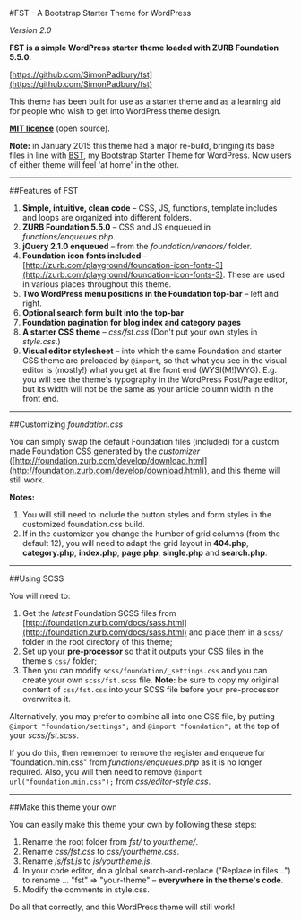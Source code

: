 #FST - A Bootstrap Starter Theme for WordPress

*Version 2.0*

**FST is a simple WordPress starter theme loaded with ZURB Foundation 5.5.0.**

[https://github.com/SimonPadbury/fst](https://github.com/SimonPadbury/fst)

This theme has been built for use as a starter theme and as a learning aid for people who wish to get into WordPress theme design.

**[MIT licence](http://opensource.org/licenses/MIT)** (open source).

**Note:** in January 2015 this theme had a major re-build, bringing its base files in line with [BST](https://github.com/SimonPadbury/bst), my Bootstrap Starter Theme for WordPress. Now users of either theme will feel 'at home' in the other.

-----

##Features of FST

1. **Simple, intuitive, clean code** – CSS, JS, functions, template includes and loops are organized into different folders.
2. **ZURB Foundation 5.5.0** – CSS and JS enqueued in *functions/enqueues.php*. 
3. **jQuery 2.1.0 enqueued** – from the *foundation/vendors/* folder.
4. **Foundation icon fonts included** – [http://zurb.com/playground/foundation-icon-fonts-3](http://zurb.com/playground/foundation-icon-fonts-3). These are used in various places throughout this theme. 
5. **Two WordPress menu positions in the Foundation top-bar** – left and right.
6. **Optional search form built into the top-bar**
7. **Foundation pagination for blog index and category pages**
8. **A starter CSS theme** – *css/fst.css* (Don't put your own styles in *style.css*.)
9. **Visual editor stylesheet** – into which the same Foundation and starter CSS theme are preloaded by `@import`, so that what you see in the visual editor is (mostly!) what you get at the front end (WYSI(M!)WYG). E.g. you will see the theme's typography in the WordPress Post/Page editor, but its width will not be the same as your article column width in the front end.

-----

##Customizing *foundation.css*

You can simply swap the default Foundation files (included) for a custom made Foundation CSS generated by the *customizer* ([http://foundation.zurb.com/develop/download.html](http://foundation.zurb.com/develop/download.html)), and this theme will still work. 

**Notes:**

1. You will still need to include the button styles and form styles in the customized foundation.css build.
2. If in the customizer you change the humber of grid columns (from the default 12), you will need to adapt the grid layout in **404.php**, **category.php**, **index.php**, **page.php**, **single.php** and **search.php**.

-----

##Using SCSS

You will need to:

1. Get the *latest* Foundation SCSS files from [http://foundation.zurb.com/docs/sass.html](http://foundation.zurb.com/docs/sass.html) and place them in a `scss/` folder in the root directory of this theme;
2. Set up your **pre-processor** so that it outputs your CSS files in the theme's `css/` folder;
3. Then you can modify `scss/foundation/_settings.css` and you can create your own `scss/fst.scss` file. **Note:** be sure to copy my original content of `css/fst.css` into your SCSS file before your pre-processor overwrites it.

Alternatively, you may prefer to combine all into one CSS file, by putting `@import "foundation/settings";` and `@import "foundation";` at the top of your *scss/fst.scss*. 

If you do this, then remember to remove the register and enqueue for "foundation.min.css" from *functions/enqueues.php* as it is no longer required. Also, you will then need to remove `@import url("foundation.min.css");` from *css/editor-style.css*.

-----

##Make this theme your own

You can easily make this theme your own by following these steps:

1. Rename the root folder from *fst/* to *yourtheme/*.
2. Rename *css/fst.css* to *css/yourtheme.css*.
3. Rename *js/fst.js* to *js/yourtheme.js*.
4. In your code editor, do a global search-and-replace ("Replace in files...") to rename ... "fst" => "your-theme" – **everywhere in the theme's code**.
5. Modify the comments in style.css.

Do all that correctly, and this WordPress theme will still work!
